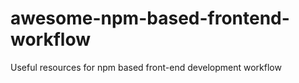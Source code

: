 # awesome-npm-based-frontend-workflow
Useful resources for npm based front-end development workflow
